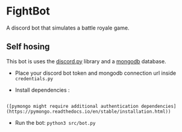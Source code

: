 # FightBot

A discord bot that simulates a battle royale game.

## Self hosing

This bot is uses the [discord.py](https://discordpy.readthedocs.io/en/latest/) library and a [mongodb](https://www.mongodb.com/) database.

* Place your discord bot token and mongodb connection url inside `credentials.py`

* Install dependencies :
```python3 -m pip install dill pillow pymongo discord.py
```
    ([pymongo might require additional authentication dependencies](https://pymongo.readthedocs.io/en/stable/installation.html))

* Run the bot:
    ```python3 src/bot.py```